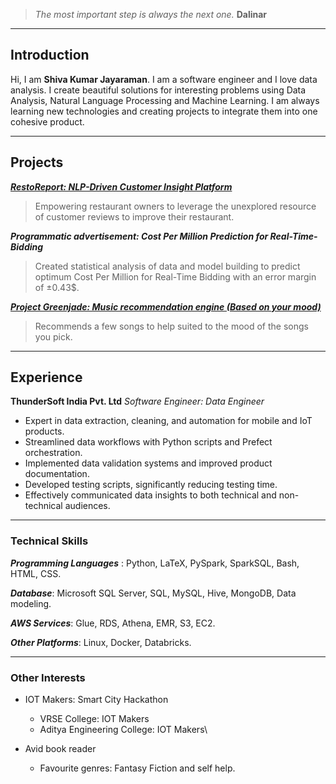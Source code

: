 > _The most important step is always the next one._ **Dalinar**
***
## Introduction

Hi, I am **Shiva Kumar Jayaraman**. I am a software engineer and I love data analysis. I create beautiful solutions for interesting problems using Data Analysis, Natural Language Processing and Machine Learning. I am always learning new technologies and creating projects to integrate them into one cohesive product.

<!-- [Link to another page](./another-page.html). -->
***

## Projects

[_**RestoReport: NLP-Driven Customer Insight Platform**_](https://shiva-kumarj.github.io/restoreport)

> Empowering restaurant owners to leverage the unexplored resource of customer reviews to improve their restaurant.

_**Programmatic advertisement: Cost Per Million Prediction for Real-Time-Bidding**_

> Created statistical analysis of data and model building to predict optimum Cost Per Million for Real-Time Bidding with an error margin of ±0.43$.

[_**Project Greenjade: Music recommendation engine (Based on your mood)**_](https://shiva-kumarj.github.io/greenjade) 

> Recommends a few songs to help suited to the mood of the songs you pick.

***

## Experience

<!-- **FlyEasy**
_Mobile App Developer_
- Frontend developer for the FlyEasy mobile application.
- Converted design screens into working mockups. -->

**ThunderSoft India Pvt. Ltd**
_Software Engineer: Data Engineer_

<!-- Data Engineer Summary: Mobile & IoT Products -->
- Expert in data extraction, cleaning, and automation for mobile and IoT products.
- Streamlined data workflows with Python scripts and Prefect orchestration.
- Implemented data validation systems and improved product documentation.
- Developed testing scripts, significantly reducing testing time.
- Effectively communicated data insights to both technical and non-technical audiences.

<!-- As an Data Engineer at ThunderSoft Inc, I worked to maintain data pipelines that extracted mobile device logs from multiple sources,  
I analyzed and fixed problems in mobile security modules, making sure systems worked smoothly. I also helped make Android security features for phones and IoT devices. In my role as a Developer and Triage Engineer at Qualcomm, I improved a low-power mode, reduced memory use, and made product documentation better. I also made testing faster, fixed important bugs, and worked with others to fix product issues. -->


***

### Technical Skills

_**Programming Languages**_ : Python, LaTeX, PySpark, SparkSQL, Bash, HTML, CSS.

_**Database**_: Microsoft SQL Server, SQL, MySQL, Hive, MongoDB, Data modeling.

_**AWS Services**_: Glue, RDS, Athena, EMR, S3, EC2.

_**Other Platforms**_: Linux, Docker, Databricks.

***

### Other Interests

* IOT Makers: Smart City Hackathon
  * VRSE College: IOT Makers
  * Aditya Engineering College: IOT Makers\
  
* Avid book reader
  * Favourite genres: Fantasy Fiction and self help.
  


<!-- > This is a blockquote following a header.
>
> When something is important enough, you do it even if the odds are not in your favor.

### Header 3

```js
// Javascript code with syntax highlighting.
var fun = function lang(l) {
  dateformat.i18n = require('./lang/' + l)
  return true;
}
```

```ruby
# Ruby code with syntax highlighting
GitHubPages::Dependencies.gems.each do |gem, version|
  s.add_dependency(gem, "= #{version}")
end
```

#### Header 4

*   This is an unordered list following a header.
*   This is an unordered list following a header.
*   This is an unordered list following a header.

##### Header 5

1.  This is an ordered list following a header.
2.  This is an ordered list following a header.
3.  This is an ordered list following a header.

###### Header 6

| head1        | head two          | three |
|:-------------|:------------------|:------|
| ok           | good swedish fish | nice  |
| out of stock | good and plenty   | nice  |
| ok           | good `oreos`      | hmm   |
| ok           | good `zoute` drop | yumm  |

### There's a horizontal rule below this.

* * *

### Here is an unordered list:

*   Item foo
*   Item bar
*   Item baz
*   Item zip

### And an ordered list:

1.  Item one
1.  Item two
1.  Item three
1.  Item four

### And a nested list:

- level 1 item
  - level 2 item
  - level 2 item
    - level 3 item
    - level 3 item
- level 1 item
  - level 2 item
  - level 2 item
  - level 2 item
- level 1 item
  - level 2 item
  - level 2 item
- level 1 item

### Small image

![Octocat](https://github.githubassets.com/images/icons/emoji/octocat.png)

### Large image

![Branching](https://guides.github.com/activities/hello-world/branching.png)


### Definition lists can be used with HTML syntax.

<dl>
<dt>Name</dt>
<dd>Godzilla</dd>
<dt>Born</dt>
<dd>1952</dd>
<dt>Birthplace</dt>
<dd>Japan</dd>
<dt>Color</dt>
<dd>Green</dd>
</dl>

```
Long, single-line code blocks should not wrap. They should horizontally scroll if they are too long. This line should be long enough to demonstrate this.
```

```
The final element.
``` -->
